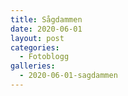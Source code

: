 ```yaml
---
title: Sågdammen
date: 2020-06-01
layout: post
categories:
  - Fotoblogg
galleries:
  - 2020-06-01-sagdammen
---
```

